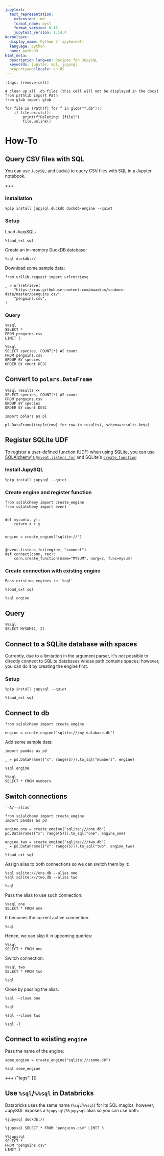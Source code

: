 ```yaml
---
jupytext:
  text_representation:
    extension: .md
    format_name: myst
    format_version: 0.13
    jupytext_version: 1.14.4
kernelspec:
  display_name: Python 3 (ipykernel)
  language: python
  name: python3
html_meta:
  description lang=en: Recipes for JupySQL
  keywords: jupyter, sql, jupysql
  property=og:locale: en_US
---
```


```{code-cell} ipython3
:tags: [remove-cell]

# clean up all .db files (this cell will not be displayed in the docs)
from pathlib import Path
from glob import glob

for file in (Path(f) for f in glob("*.db")):
    if file.exists():
        print(f"Deleting: {file}")
        file.unlink()
```

# How-To

## Query CSV files with SQL

You can use `JupySQL` and `DuckDB` to query CSV files with SQL in a Jupyter notebook.

+++

### Installation

```{code-cell} ipython3
%pip install jupysql duckdb duckdb-engine --quiet
```

### Setup

Load JupySQL:

```{code-cell} ipython3
%load_ext sql
```

Create an in-memory DuckDB database:

```{code-cell} ipython3
%sql duckdb://
```

Download some sample data:

```{code-cell} ipython3
from urllib.request import urlretrieve

_ = urlretrieve(
    "https://raw.githubusercontent.com/mwaskom/seaborn-data/master/penguins.csv",
    "penguins.csv",
)
```

### Query

```{code-cell} ipython3
%%sql
SELECT *
FROM penguins.csv
LIMIT 3
```

```{code-cell} ipython3
%%sql
SELECT species, COUNT(*) AS count
FROM penguins.csv
GROUP BY species
ORDER BY count DESC
```

## Convert to `polars.DataFrame`

```{code-cell} ipython3
%%sql results <<
SELECT species, COUNT(*) AS count
FROM penguins.csv
GROUP BY species
ORDER BY count DESC
```

```{code-cell} ipython3
import polars as pl
```

```{code-cell} ipython3
pl.DataFrame((tuple(row) for row in results), schema=results.keys)
```

## Register SQLite UDF

To register a user-defined function (UDF) when using SQLite, you can use [SQLAlchemy's `@event.listens_for`](https://docs.sqlalchemy.org/en/14/dialects/sqlite.html#user-defined-functions) and SQLite's [`create_function`](https://docs.python.org/3/library/sqlite3.html#sqlite3.Connection.create_function):

### Install JupySQL

```{code-cell} ipython3
%pip install jupysql --quiet
```

### Create engine and register function

```{code-cell} ipython3
from sqlalchemy import create_engine
from sqlalchemy import event


def mysum(x, y):
    return x + y


engine = create_engine("sqlite://")


@event.listens_for(engine, "connect")
def connect(conn, rec):
    conn.create_function(name="MYSUM", narg=2, func=mysum)
```

### Create connection with existing engine

```{versionadded} 0.5.1
Pass existing engines to `%sql`
```

```{code-cell} ipython3
%load_ext sql
```

```{code-cell} ipython3
%sql engine
```

## Query

```{code-cell} ipython3
%%sql
SELECT MYSUM(1, 2)
```

## Connect to a SQLite database with spaces

Currently, due to a limitation in the argument parser, it's not possible to directly connect to SQLite databases whose path contains spaces; however, you can do it by creating the engine first.

### Setup

```{code-cell} ipython3
%pip install jupysql --quiet
```

```{code-cell} ipython3
%load_ext sql
```

## Connect to db

```{code-cell} ipython3
from sqlalchemy import create_engine

engine = create_engine("sqlite:///my database.db")
```

Add some sample data:

```{code-cell} ipython3
import pandas as pd

_ = pd.DataFrame({"x": range(5)}).to_sql("numbers", engine)
```

```{code-cell} ipython3
%sql engine
```

```{code-cell} ipython3
%%sql
SELECT * FROM numbers
```

## Switch connections

```{versionadded} 0.5.2
`-A/--alias`
```

```{code-cell} ipython3
from sqlalchemy import create_engine
import pandas as pd

engine_one = create_engine("sqlite:///one.db")
pd.DataFrame({"x": range(5)}).to_sql("one", engine_one)

engine_two = create_engine("sqlite:///two.db")
_ = pd.DataFrame({"x": range(5)}).to_sql("two", engine_two)
```

```{code-cell} ipython3
%load_ext sql
```

Assign alias to both connections so we can switch them by it:

```{code-cell} ipython3
%sql sqlite:///one.db --alias one
%sql sqlite:///two.db --alias two
```

```{code-cell} ipython3
%sql
```

Pass the alias to use such connection:

```{code-cell} ipython3
%%sql one
SELECT * FROM one
```

It becomes the current active connection:

```{code-cell} ipython3
%sql
```

Hence, we can skip it in upcoming queries:

```{code-cell} ipython3
%%sql
SELECT * FROM one
```

Switch connection:

```{code-cell} ipython3
%%sql two
SELECT * FROM two
```

```{code-cell} ipython3
%sql
```

Close by passing the alias:

```{code-cell} ipython3
%sql --close one
```

```{code-cell} ipython3
%sql
```

```{code-cell} ipython3
%sql --close two
```

```{code-cell} ipython3
%sql -l
```

## Connect to existing `engine`

Pass the name of the engine:

```{code-cell} ipython3
some_engine = create_engine("sqlite:///some.db")
```

```{code-cell} ipython3
%sql some_engine
```

+++ {"tags": []}

## Use `%sql`/`%%sql` in Databricks

Databricks uses the same name (`%sql`/`%%sql`) for its SQL magics; however, JupySQL exposes a `%jupysql`/`%%jupysql` alias so you can use both:

```{code-cell} ipython3
%jupysql duckdb://
```

```{code-cell} ipython3
%jupysql SELECT * FROM "penguins.csv" LIMIT 3
```

```{code-cell} ipython3
%%jupysql
SELECT *
FROM "penguins.csv"
LIMIT 3
```
